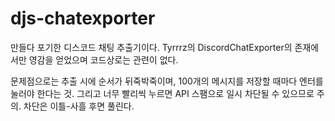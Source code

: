# djs-chatexporter

만들다 포기한 디스코드 채팅 추출기이다. Tyrrrz의 DiscordChatExporter의 존재에서만 영감을 얻었으며 코드상로는 관련이 없다.

문제점으로는 추출 시에 순서가 뒤죽박죽이며, 100개의 메시지를 저장할 때마다 엔터를 눌러야 한다는 것. 그리고 너무 빨리씩 누르면 API 스팸으로 일시 차단될 수 있으므로 주의. 차단은 이틀-사흘 후면 풀린다.
